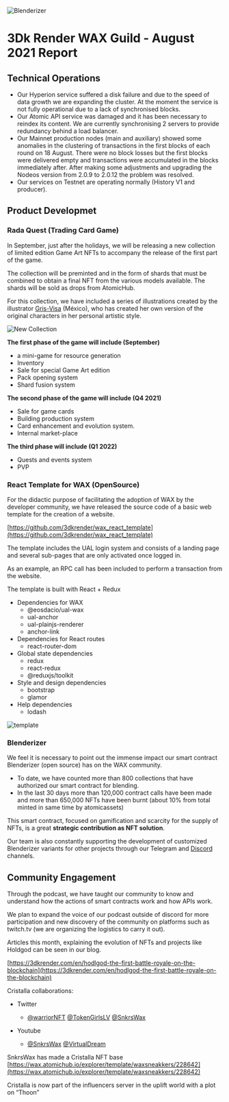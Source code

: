 ![Blenderizer](https://3dkrender.com/wp-content/uploads/2021/05/3DK_LOGO_400x120.png)

# 3Dk Render WAX Guild - August 2021 Report

## Technical Operations

- Our Hyperion service suffered a disk failure and due to the speed of data growth we are expanding the cluster. At the moment the service is not fully operational due to a lack of synchronised blocks.
- Our Atomic API service was damaged and it has been necessary to reindex its content. We are currently synchronising 2 servers to provide redundancy behind a load balancer.
- Our Mainnet production nodes (main and auxiliary) showed some anomalies in the clustering of transactions in the first blocks of each round on 18 August. There were no block losses but the first blocks were delivered empty and transactions were accumulated in the blocks immediately after. After making some adjustments and upgrading the Nodeos version from 2.0.9 to 2.0.12 the problem was resolved.
- Our services on Testnet are operating normally (History V1 and producer).

## Product Developmet

### Rada Quest (Trading Card Game)

In September, just after the holidays, we will be releasing a new collection of limited edition Game Art NFTs to accompany the release of the first part of the game.

The collection will be preminted and in the form of shards that must be combined to obtain a final NFT from the various models available. The shards will be sold as drops from AtomicHub.

For this collection, we have included a series of illustrations created by the illustrator [Gris-Visa](https://www.instagram.com/gris.visa) (México), who has created her own version of the original characters in her personal artistic style.

![New Collection](https://3dkrender.com/wp-content/uploads/2021/08/cutecollection.jpg)

**The first phase of the game will include (September)**

- a mini-game for resource generation
- Inventory
- Sale for special Game Art edition
- Pack opening system
- Shard fusion system

**The second phase of the game will include (Q4 2021)**

- Sale for game cards
- Building production system
- Card enhancement and evolution system.
- Internal market-place

**The third phase will include (Q1 2022)**

- Quests and events system
- PVP

### React Template for WAX (OpenSource)

For the didactic purpose of facilitating the adoption of WAX by the developer community, we have released the source code of a basic web template for the creation of a website.

[https://github.com/3dkrender/wax_react_template](https://github.com/3dkrender/wax_react_template)

The template includes the UAL login system and consists of a landing page and several sub-pages that are only activated once logged in.

As an example, an RPC call has been included to perform a transaction from the website.

The template is built with React + Redux

- Dependencies for WAX
  - @eosdacio/ual-wax
  - ual-anchor
  - ual-plainjs-renderer
  - anchor-link
- Dependencies for React routes
  - react-router-dom
- Global state dependencies
  - redux
  - react-redux
  - @reduxjs/toolkit
- Style and design dependencies
  - bootstrap
  - glamor
- Help dependencies
  - lodash

![template](https://3dkrender.com/wp-content/uploads/2021/08/image.png)

### Blenderizer

We feel it is necessary to point out the immense impact our smart contract Blenderizer (open source) has on the WAX community.

- To date, we have counted more than 800 collections that have authorized our smart contract for blending.
- In the last 30 days more than 120,000 contract calls have been made and more than 650,000 NFTs have been burnt (about 10% from total minted in same time by atomicassets)

This smart contract, focused on gamification and scarcity for the supply of NFTs, is a great **strategic contribution as NFT solution**.

Our team is also constantly supporting the development of customized Blenderizer variants for other projects through our Telegram and [Discord](https://discord.gg/3dkrender) channels.

## Community Engagement

Through the podcast, we have taught our community to know and understand how the actions of smart contracts work and how APIs work.

We plan to expand the voice of our podcast outside of discord for more participation and new discovery of the community on platforms such as twitch.tv (we are organizing the logistics to carry it out).

Articles this month, explaining the evolution of NFTs and projects like Holdgod can be seen in our blog.

[https://3dkrender.com/en/hodlgod-the-first-battle-royale-on-the-blockchain](https://3dkrender.com/en/hodlgod-the-first-battle-royale-on-the-blockchain)

Cristalla collaborations:
- Twitter
  - [@warriorNFT](https://twitter.com/queencristalla/status/1428767007760060417?s=20) [@TokenGirlsLV](https://twitter.com/queencristalla/status/1428762343438172163?s=20) [@SnkrsWax](https://twitter.com/queencristalla/status/1422315465368539142?s=20)

- Youtube
  - [@SnkrsWax](https://youtu.be/5bSq5QYDYTg) [@VirtualDream](https://youtu.be/kNwY6FtnXx0)

SnkrsWax has made a Cristalla NFT base
[https://wax.atomichub.io/explorer/template/waxsneakkers/228642](https://wax.atomichub.io/explorer/template/waxsneakkers/228642)

Cristalla is now part of the influencers server in the uplift world with a plot on “Thoon”


